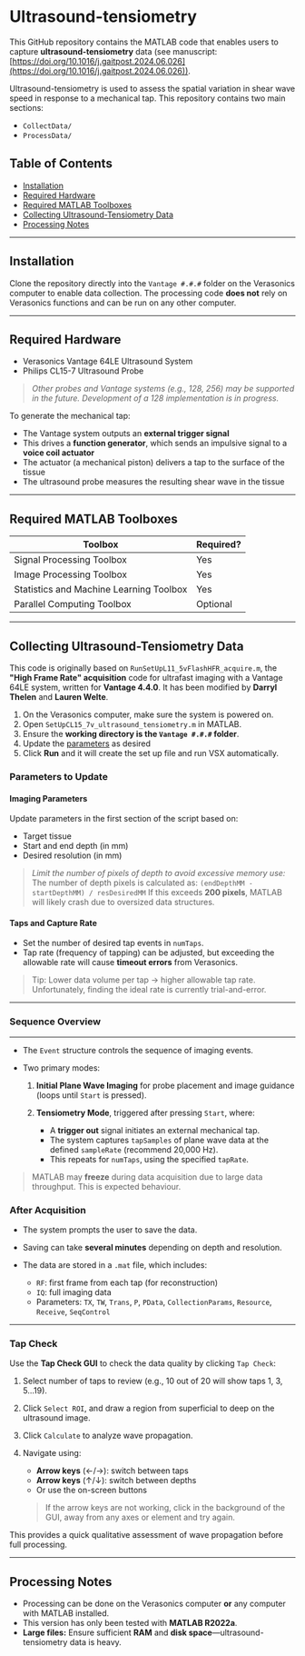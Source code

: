 # Ultrasound-tensiometry

This GitHub repository contains the MATLAB code that enables users to capture **ultrasound-tensiometry** data
(see manuscript: [https://doi.org/10.1016/j.gaitpost.2024.06.026](https://doi.org/10.1016/j.gaitpost.2024.06.026)).

Ultrasound-tensiometry is used to assess the spatial variation in shear wave speed in response to a mechanical tap.
This repository contains two main sections:

* `CollectData/`
* `ProcessData/`

## Table of Contents

* [Installation](#installation)
* [Required Hardware](#required-hardware)
* [Required MATLAB Toolboxes](#required-matlab-toolboxes)
* [Collecting Ultrasound-Tensiometry Data](#collecting-ultrasound-tensiometry-data)
* [Processing Notes](#processing-notes)

---

## Installation

Clone the repository directly into the `Vantage #.#.#` folder on the Verasonics computer to enable data collection.
The processing code **does not** rely on Verasonics functions and can be run on any other computer.

---

## Required Hardware

* Verasonics Vantage 64LE Ultrasound System
* Philips CL15-7 Ultrasound Probe

> *Other probes and Vantage systems (e.g., 128, 256) may be supported in the future. Development of a 128 implementation is in progress.*

To generate the mechanical tap:

* The Vantage system outputs an **external trigger signal**
* This drives a **function generator**, which sends an impulsive signal to a **voice coil actuator**
* The actuator (a mechanical piston) delivers a tap to the surface of the tissue
* The ultrasound probe measures the resulting shear wave in the tissue

---

## Required MATLAB Toolboxes

| Toolbox                                 | Required?   |
| --------------------------------------- | ----------- |
| Signal Processing Toolbox               |   Yes       |
| Image Processing Toolbox                |   Yes       |
| Statistics and Machine Learning Toolbox |   Yes       |
| Parallel Computing Toolbox              |  Optional   |

---

## Collecting Ultrasound-Tensiometry Data

This code is originally based on `RunSetUpL11_5vFlashHFR_acquire.m`, the **"High Frame Rate" acquisition** code for ultrafast imaging with a Vantage 64LE system, written for **Vantage 4.4.0**. It has been modified by **Darryl Thelen** and **Lauren Welte**.

1. On the Verasonics computer, make sure the system is powered on.
2. Open `SetUpCL15_7v_ultrasound_tensiometry.m` in MATLAB.
3. Ensure the **working directory is the `Vantage #.#.#` folder**.
4. Update the [parameters](#-Parameters-to-Update) as desired
5. Click **Run** and it will create the set up file and run VSX automatically. 

### Parameters to Update
#### Imaging Parameters

Update parameters in the first section of the script based on:

* Target tissue
* Start and end depth (in mm)
* Desired resolution (in mm)

> *Limit the number of pixels of depth to avoid excessive memory use:*
> The number of depth pixels is calculated as:
> `(endDepthMM - startDepthMM) / resDesiredMM`
> If this exceeds **200 pixels**, MATLAB will likely crash due to oversized data structures.

#### Taps and Capture Rate

* Set the number of desired tap events in `numTaps`.
* Tap rate (frequency of tapping) can be adjusted, but exceeding the allowable rate will cause **timeout errors** from Verasonics.

> Tip: Lower data volume per tap → higher allowable tap rate.
> Unfortunately, finding the ideal rate is currently trial-and-error.

---

### Sequence Overview
---

* The `Event` structure controls the sequence of imaging events.
* Two primary modes:

  1. **Initial Plane Wave Imaging** for probe placement and image guidance (loops until `Start` is pressed).
  2. **Tensiometry Mode**, triggered after pressing `Start`, where:

     * A **trigger out** signal initiates an external mechanical tap.
     * The system captures `tapSamples` of plane wave data at the defined `sampleRate` (recommend 20,000 Hz).
     * This repeats for `numTaps`, using the specified `tapRate`.

>  MATLAB may **freeze** during data acquisition due to large data throughput. This is expected behaviour.

### After Acquisition

* The system prompts the user to save the data.
* Saving can take **several minutes** depending on depth and resolution.
* The data are stored in a `.mat` file, which includes:

  * `RF`: first frame from each tap (for reconstruction)
  * `IQ`: full imaging data
  * Parameters: `TX`, `TW`, `Trans`, `P`, `PData`, `CollectionParams`, `Resource`, `Receive`, `SeqControl`

---

### Tap Check

Use the **Tap Check GUI** to check the data quality by clicking `Tap Check`:

1. Select number of taps to review (e.g., 10 out of 20 will show taps 1, 3, 5...19).
2. Click `Select ROI`, and draw a region from superficial to deep on the ultrasound image.
3. Click `Calculate` to analyze wave propagation.
4. Navigate using:

   * **Arrow keys** (←/→): switch between taps
   * **Arrow keys** (↑/↓): switch between depths
   * Or use the on-screen buttons
   > If the arrow keys are not working, click in the background of the GUI, away from any axes or element and try again. 

This provides a quick qualitative assessment of wave propagation before full processing.


---

## Processing Notes

* Processing can be done on the Verasonics computer **or** any computer with MATLAB installed.
* This version has only been tested with **MATLAB R2022a**.
* **Large files:** Ensure sufficient **RAM** and **disk space**—ultrasound-tensiometry data is heavy.

